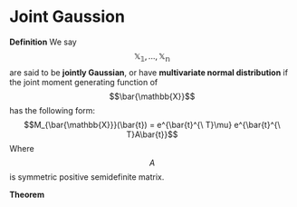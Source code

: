 # Joint Gaussion

**Definition** We say $$\mathbb{X_1}, ..., \mathbb{X_n}$$ are said to be **jointly Gaussian**, or have **multivariate normal distribution** if the joint moment generating function of $$\bar{\mathbb{X}}$$ has the following form:
$$M_{\bar{\mathbb{X}}}(\bar{t}) = e^{\bar{t}^{\ T}\mu} e^{\bar{t}^{\ T}A\bar{t}}$$
Where $$A$$ is symmetric positive semidefinite matrix.

**Theorem**